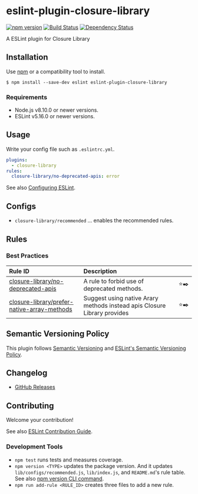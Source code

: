 # eslint-plugin-closure-library

[![npm version](https://img.shields.io/npm/v/eslint-plugin-closure-library.svg)](https://www.npmjs.com/package/eslint-plugin-closure-library)
[![Build Status](https://travis-ci.org/koba04/eslint-plugin-closure-library.svg?branch=master)](https://travis-ci.org/koba04/eslint-plugin-closure-library)
[![Dependency Status](https://david-dm.org/koba04/eslint-plugin-closure-library.svg)](https://david-dm.org/koba04/eslint-plugin-closure-library)

<!--
[![Coverage Status](https://codecov.io/gh/koba04/eslint-plugin-closure-library/branch/master/graph/badge.svg)](https://codecov.io/gh/koba04/eslint-plugin-closure-library)
[![Downloads/month](https://img.shields.io/npm/dm/eslint-plugin-xxxx.svg)](http://www.npmtrends.com/eslint-plugin-xxxx)
-->

A ESLint plugin for Closure Library

## Installation

Use [npm](https://www.npmjs.com/) or a compatibility tool to install.

```
$ npm install --save-dev eslint eslint-plugin-closure-library
```

### Requirements

- Node.js v8.10.0 or newer versions.
- ESLint v5.16.0 or newer versions.

## Usage

Write your config file such as `.eslintrc.yml`.

```yml
plugins:
  - closure-library
rules:
  closure-library/no-deprecated-apis: error
```

See also [Configuring ESLint](https://eslint.org/docs/user-guide/configuring).

## Configs

- `closure-library/recommended` ... enables the recommended rules.

## Rules

<!--RULE_TABLE_BEGIN-->
### Best Practices

| Rule ID | Description |    |
|:--------|:------------|:--:|
| [closure-library/no-deprecated-apis](./docs/rules/no-deprecated-apis.md) | A rule to forbid use of deprecated methods. | ⭐️✒️ |
| [closure-library/prefer-native-array-methods](./docs/rules/prefer-native-array-methods.md) | Suggest using native Arary methods instead apis Closure Library provides | ⭐️✒️ |

<!--RULE_TABLE_END-->

## Semantic Versioning Policy

This plugin follows [Semantic Versioning](http://semver.org/) and [ESLint's Semantic Versioning Policy](https://github.com/eslint/eslint#semantic-versioning-policy).

## Changelog

- [GitHub Releases]()

## Contributing

Welcome your contribution!

See also [ESLint Contribution Guide](https://eslint.org/docs/developer-guide/contributing/).

### Development Tools

- `npm test` runs tests and measures coverage.
- `npm version <TYPE>` updates the package version. And it updates `lib/configs/recommended.js`, `lib/index.js`, and `README.md`'s rule table. See also [npm version CLI command](https://docs.npmjs.com/cli/version).
- `npm run add-rule <RULE_ID>` creates three files to add a new rule.
